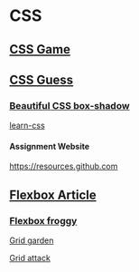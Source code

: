 # CSS

<!--start from chp 17 377 Screen Sizes -->

## [CSS Game](https://flukeout.github.io/)

## [CSS Guess](https://www.guess-css.app/)

### [Beautiful CSS box-shadow](https://getcssscan.com/css-box-shadow-examples)

[learn-css](https://www.codecademy.com/learn/learn-css)

#### Assignment Website

https://resources.github.com

## [Flexbox Article](https://css-tricks.com/snippets/css/a-guide-to-flexbox/)

### [Flexbox froggy](https://flexboxfroggy.com/)

[Grid garden](https://cssgridgarden.com/)

[Grid attack](https://codingfantasy.com/games/css-grid-attack/play)
